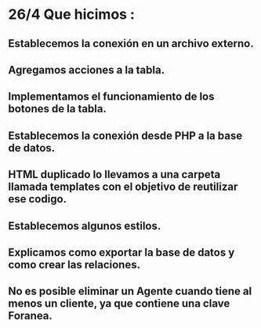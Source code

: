 # 26/4 Que hicimos :

## Establecemos la conexión en un archivo externo.
## Agregamos acciones a la tabla.
## Implementamos el funcionamiento de los botones de la tabla.
## Establecemos la conexión desde PHP a la base de datos.
## HTML duplicado lo llevamos a una carpeta llamada templates con el objetivo de reutilizar ese codigo.
## Establecemos algunos estilos.
## Explicamos como exportar la base de datos y como crear las relaciones.
## No es posible eliminar un Agente cuando tiene al menos un cliente, ya que contiene una clave Foranea.
